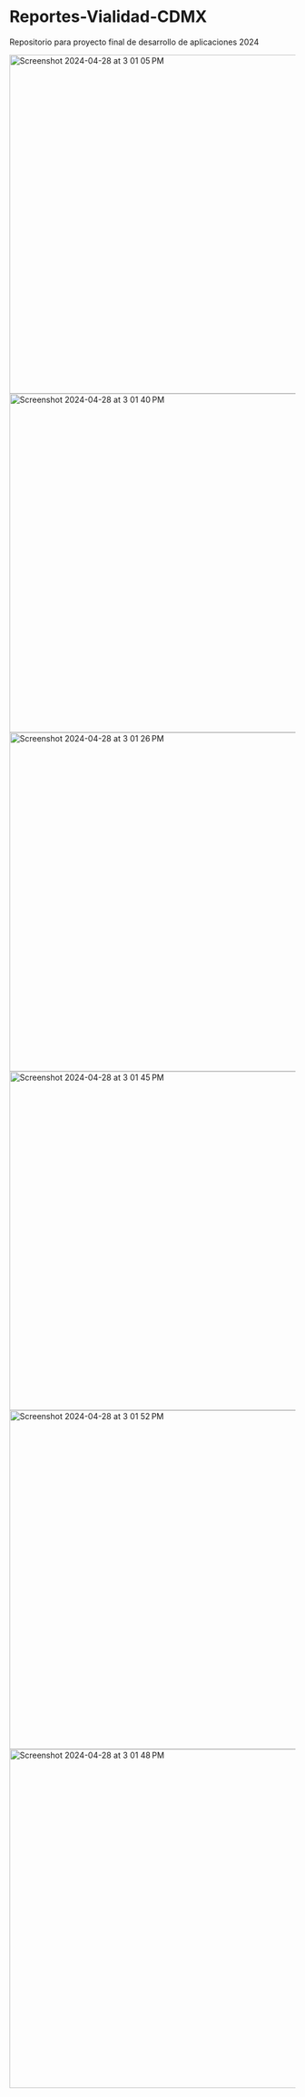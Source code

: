 # Reportes-Vialidad-CDMX
Repositorio para proyecto final de desarrollo de aplicaciones 2024


<img width="596" alt="Screenshot 2024-04-28 at 3 01 05 PM" src="https://github.com/jordlm/Reportes-Vialidad-CDMX/assets/56762108/f871ad86-2f4b-4f33-a288-56404c5b6835">


<img width="596" alt="Screenshot 2024-04-28 at 3 01 40 PM" src="https://github.com/jordlm/Reportes-Vialidad-CDMX/assets/56762108/c647bc19-f344-4637-ae17-94c30682e58f">

<img width="596" alt="Screenshot 2024-04-28 at 3 01 26 PM" src="https://github.com/jordlm/Reportes-Vialidad-CDMX/assets/56762108/b984a1e3-aba5-4be1-b9ba-5c5571222f9b">

<img width="596" alt="Screenshot 2024-04-28 at 3 01 45 PM" src="https://github.com/jordlm/Reportes-Vialidad-CDMX/assets/56762108/36d2d57a-83a2-418b-80a9-d55209eb2786">

<img width="596" alt="Screenshot 2024-04-28 at 3 01 52 PM" src="https://github.com/jordlm/Reportes-Vialidad-CDMX/assets/56762108/4a2a4f61-615f-4209-9b84-7a88eff88da6">

<img width="596" alt="Screenshot 2024-04-28 at 3 01 48 PM" src="https://github.com/jordlm/Reportes-Vialidad-CDMX/assets/56762108/efdcda4e-87a3-45d3-8a0d-3ed129bc31b5">


